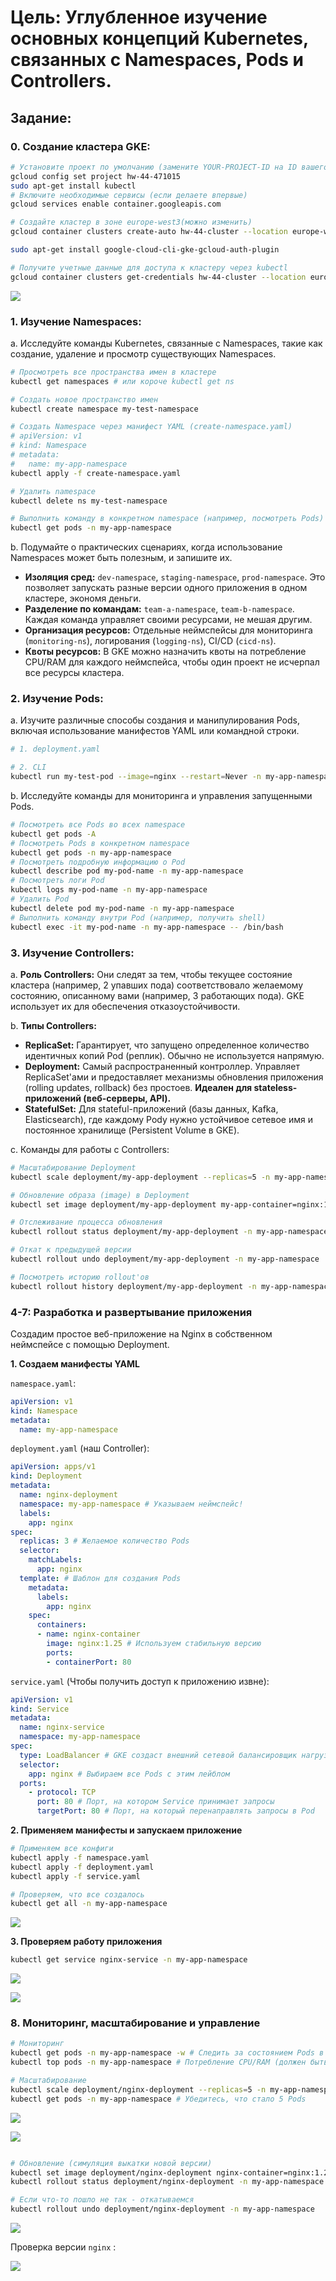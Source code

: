 # Цель: Углубленное изучение основных концепций Kubernetes, связанных с Namespaces, Pods и Controllers.

## Задание:
### 0. Создание кластера GKE:

```bash
# Установите проект по умолчанию (замените YOUR-PROJECT-ID на ID вашего проекта)
gcloud config set project hw-44-471015
sudo apt-get install kubectl
# Включите необходимые сервисы (если делаете впервые)
gcloud services enable container.googleapis.com

# Создайте кластер в зоне europe-west3(можно изменить)
gcloud container clusters create-auto hw-44-cluster --location europe-west3

sudo apt-get install google-cloud-cli-gke-gcloud-auth-plugin

# Получите учетные данные для доступа к кластеру через kubectl
gcloud container clusters get-credentials hw-44-cluster --location europe-west3
```

![](screenshots/Pasted%20image%2020250903194919.png)

### 1. Изучение Namespaces:

a. Исследуйте команды Kubernetes, связанные с Namespaces, такие как создание, удаление и просмотр существующих Namespaces.

```bash
# Просмотреть все пространства имен в кластере
kubectl get namespaces # или короче kubectl get ns

# Создать новое пространство имен
kubectl create namespace my-test-namespace

# Создать Namespace через манифест YAML (create-namespace.yaml)
# apiVersion: v1
# kind: Namespace
# metadata:
#   name: my-app-namespace
kubectl apply -f create-namespace.yaml

# Удалить namespace
kubectl delete ns my-test-namespace

# Выполнить команду в конкретном namespace (например, посмотреть Pods)
kubectl get pods -n my-app-namespace
```

b. Подумайте о практических сценариях, когда использование Namespaces может быть полезным, и запишите их.

- **Изоляция сред:** `dev-namespace`, `staging-namespace`, `prod-namespace`. Это позволяет запускать разные версии одного приложения в одном кластере, экономя деньги.
- **Разделение по командам:** `team-a-namespace`, `team-b-namespace`. Каждая команда управляет своими ресурсами, не мешая другим.
- **Организация ресурсов:** Отдельные неймспейсы для мониторинга (`monitoring-ns`), логирования (`logging-ns`), CI/CD (`cicd-ns`).
- **Квоты ресурсов:** В GKE можно назначить квоты на потребление CPU/RAM для каждого неймспейса, чтобы один проект не исчерпал все ресурсы кластера.

### 2. Изучение Pods:

a. Изучите различные способы создания и манипулирования Pods, включая использование манифестов YAML или командной строки.

```bash
# 1. deployment.yaml

# 2. CLI
kubectl run my-test-pod --image=nginx --restart=Never -n my-app-namespace

```

b. Исследуйте команды для мониторинга и управления запущенными Pods.

```bash
# Посмотреть все Pods во всех namespace
kubectl get pods -A
# Посмотреть Pods в конкретном namespace
kubectl get pods -n my-app-namespace
# Посмотреть подробную информацию о Pod
kubectl describe pod my-pod-name -n my-app-namespace
# Посмотреть логи Pod
kubectl logs my-pod-name -n my-app-namespace
# Удалить Pod
kubectl delete pod my-pod-name -n my-app-namespace
# Выполнить команду внутри Pod (например, получить shell)
kubectl exec -it my-pod-name -n my-app-namespace -- /bin/bash
```


### 3. Изучение Controllers:

a. **Роль Controllers:** Они следят за тем, чтобы текущее состояние кластера (например, 2 упавших пода) соответствовало желаемому состоянию, описанному вами (например, 3 работающих пода). GKE использует их для обеспечения отказоустойчивости.

b. **Типы Controllers:**

- **ReplicaSet:** Гарантирует, что запущено определенное количество идентичных копий Pod (реплик). Обычно не используется напрямую.
- **Deployment:** Самый распространенный контроллер. Управляет ReplicaSet'ами и предоставляет механизмы обновления приложения (rolling updates, rollback) без простоев. **Идеален для stateless-приложений (веб-серверы, API).**
- **StatefulSet:** Для stateful-приложений (базы данных, Kafka, Elasticsearch), где каждому Podу нужно устойчивое сетевое имя и постоянное хранилище (Persistent Volume в GKE).

c. Команды для работы с Controllers:

```bash
# Масштабирование Deployment
kubectl scale deployment/my-app-deployment --replicas=5 -n my-app-namespace

# Обновление образа (image) в Deployment
kubectl set image deployment/my-app-deployment my-app-container=nginx:1.21 -n my-app-namespace

# Отслеживание процесса обновления
kubectl rollout status deployment/my-app-deployment -n my-app-namespace

# Откат к предыдущей версии
kubectl rollout undo deployment/my-app-deployment -n my-app-namespace

# Посмотреть историю rollout'ов
kubectl rollout history deployment/my-app-deployment -n my-app-namespace
```
### 4-7: Разработка и развертывание приложения

Создадим простое веб-приложение на Nginx в собственном неймспейсе с помощью Deployment.

**1. Создаем манифесты YAML**

`namespace.yaml`:

```yaml
apiVersion: v1
kind: Namespace
metadata:
  name: my-app-namespace
```

`deployment.yaml` (наш Controller):

```yml
apiVersion: apps/v1
kind: Deployment
metadata:
  name: nginx-deployment
  namespace: my-app-namespace # Указываем неймспейс!
  labels:
    app: nginx
spec:
  replicas: 3 # Желаемое количество Pods
  selector:
    matchLabels:
      app: nginx
  template: # Шаблон для создания Pods
    metadata:
      labels:
        app: nginx
    spec:
      containers:
      - name: nginx-container
        image: nginx:1.25 # Используем стабильную версию
        ports:
        - containerPort: 80
```

`service.yaml` (Чтобы получить доступ к приложению извне):

```yml
apiVersion: v1
kind: Service
metadata:
  name: nginx-service
  namespace: my-app-namespace
spec:
  type: LoadBalancer # GKE создаст внешний сетевой балансировщик нагрузки
  selector:
    app: nginx # Выбираем все Pods с этим лейблом
  ports:
    - protocol: TCP
      port: 80 # Порт, на котором Service принимает запросы
      targetPort: 80 # Порт, на который перенаправлять запросы в Pod
```

**2. Применяем манифесты и запускаем приложение**

```bash
# Применяем все конфиги
kubectl apply -f namespace.yaml
kubectl apply -f deployment.yaml
kubectl apply -f service.yaml

# Проверяем, что все создалось
kubectl get all -n my-app-namespace
```

![](screenshots/Pasted%20image%2020250903203808.png)

**3. Проверяем работу приложения**

```bash
kubectl get service nginx-service -n my-app-namespace
```

![](screenshots/Pasted%20image%2020250903205734.png)

![](screenshots/Pasted%20image%2020250903203937.png)
### 8.  Мониторинг, масштабирование и управление 

```bash
# Мониторинг
kubectl get pods -n my-app-namespace -w # Следить за состоянием Pods в реальном времени
kubectl top pods -n my-app-namespace # Потребление CPU/RAM (должен быть установлен metrics-server, в GKE он есть по умолчанию)
```

```bash
# Масштабирование
kubectl scale deployment/nginx-deployment --replicas=5 -n my-app-namespace
kubectl get pods -n my-app-namespace # Убедитесь, что стало 5 Pods
```
![](screenshots/Pasted%20image%2020250903204610.png)

![](screenshots/Pasted%20image%2020250903204637.png)

```bash

# Обновление (симуляция выкатки новой версии)
kubectl set image deployment/nginx-deployment nginx-container=nginx:1.26 -n my-app-namespace
kubectl rollout status deployment/nginx-deployment -n my-app-namespace # Следим за процессом

# Если что-то пошло не так - откатываемся
kubectl rollout undo deployment/nginx-deployment -n my-app-namespace
```

![](screenshots/Pasted%20image%2020250903205129.png)

Проверка версии `nginx` :

![](screenshots/Pasted%20image%2020250903205237.png)